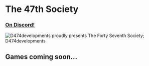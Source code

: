 # The 47th Society
### [On Discord!](https://discord.gg/fkQCH6sbnc)
![D474developments proudly presents The Forty Seventh Society; D474developments](https://i.imgur.com/vSA2Xl9.png)
## Games coming soon...

